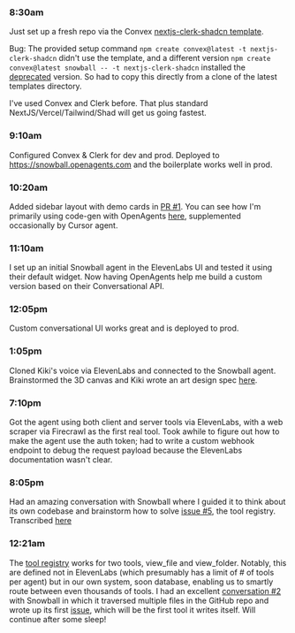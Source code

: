 ### 8:30am

Just set up a fresh repo via the Convex [nextjs-clerk-shadcn template](https://github.com/get-convex/templates/tree/main/template-nextjs-clerk-shadcn).

Bug: The provided setup command `npm create convex@latest -t nextjs-clerk-shadcn` didn't use the template, and a different version `npm create convex@latest snowball -- -t nextjs-clerk-shadcn` installed the [deprecated](https://github.com/get-convex/template-nextjs-clerk-shadcn) version. So had to copy this directly from a clone of the latest templates directory.

I've used Convex and Clerk before. That plus standard NextJS/Vercel/Tailwind/Shad will get us going fastest.

### 9:10am

Configured Convex & Clerk for dev and prod. Deployed to https://snowball.openagents.com and the boilerplate works well in prod.

### 10:20am

Added sidebar layout with demo cards in [PR #1](https://github.com/OpenAgentsInc/snowball/pull/1). You can see how I'm primarily using code-gen with OpenAgents [here](https://github.com/OpenAgentsInc/snowball/pull/1#issuecomment-2676275168), supplemented occasionally by Cursor agent.

### 11:10am

I set up an initial Snowball agent in the ElevenLabs UI and tested it using their default widget. Now having OpenAgents help me build a custom version based on their Conversational API.

### 12:05pm

Custom conversational UI works great and is deployed to prod.

### 1:05pm

Cloned Kiki's voice via ElevenLabs and connected to the Snowball agent. Brainstormed the 3D canvas and Kiki wrote an art design spec [here](https://github.com/OpenAgentsInc/snowball/blob/ca12d927b3255305f0ff9344d6777c1919078c22/docs/Web%20App%20Design%20Spec.md).

### 7:10pm

Got the agent using both client and server tools via ElevenLabs, with a web scraper via Firecrawl as the first real tool. Took awhile to figure out how to make the agent use the auth token; had to write a custom webhook endpoint to debug the request payload because the ElevenLabs documentation wasn't clear.

### 8:05pm

Had an amazing conversation with Snowball where I guided it to think about its own codebase and brainstorm how to solve [issue #5](https://github.com/OpenAgentsInc/snowball/issues/5), the tool registry. Transcribed [here](docs/conversation01.md)

### 12:21am

The [tool registry](https://github.com/OpenAgentsInc/snowball/issues/5) works for two tools, view_file and view_folder. Notably, this are defined not in ElevenLabs (which presumably has a limit of # of tools per agent) but in our own system, soon database, enabling us to smartly route between even thousands of tools. I had an excellent [conversation #2](docs/conversation02.md) with Snowball in which it traversed multiple files in the GitHub repo and wrote up its first [issue](https://github.com/OpenAgentsInc/snowball/issues/17), which will be the first tool it writes itself. Will continue after some sleep!
